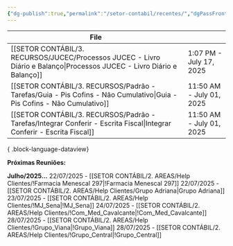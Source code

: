 ```yaml
---
{"dg-publish":true,"permalink":"/setor-contabil/recentes/","dgPassFrontmatter":true,"created":"2025-07-14T17:35:31.415-03:00","updated":"2025-07-18T14:34:51.633-03:00"}
---
```


| File                                                                                                                       |                          |
| -------------------------------------------------------------------------------------------------------------------------- | ------------------------ |
| [[SETOR CONTÁBIL/3. RECURSOS/JUCEC/Processos JUCEC - Livro Diário e Balanço\|Processos JUCEC - Livro Diário e Balanço]] | 1:07 PM - July 17, 2025  |
| [[SETOR CONTÁBIL/3. RECURSOS/Padrão - Tarefas/Guia - Pis Cofins - Não Cumulativo\|Guia - Pis Cofins - Não Cumulativo]]  | 11:50 AM - July 01, 2025 |
| [[SETOR CONTÁBIL/3. RECURSOS/Padrão - Tarefas/Integrar Conferir - Escrita Fiscal\|Integrar Conferir - Escrita Fiscal]]  | 11:50 AM - July 01, 2025 |

{ .block-language-dataview}

**Próximas Reuniões:**

**Julho/2025...**
22/07/2025 - [[SETOR CONTÁBIL/2. AREAS/Help Clientes/!Farmacia Menescal 297\|!Farmacia Menescal 297]]
22/07/2025 - [[SETOR CONTÁBIL/2. AREAS/Help Clientes/Grupo Adriana\|Grupo Adriana]]
23/07/2025 - [[SETOR CONTÁBIL/2. AREAS/Help Clientes/!MJ_Sena\|!MJ_Sena]]
24/07/2025 - [[SETOR CONTÁBIL/2. AREAS/Help Clientes/!Com_Med_Cavalcante\|!Com_Med_Cavalcante]]
28/07/2025 - [[SETOR CONTÁBIL/2. AREAS/Help Clientes/!Grupo_Viana\|!Grupo_Viana]]
28/07/2025 - [[SETOR CONTÁBIL/2. AREAS/Help Clientes/!Grupo_Central\|!Grupo_Central]]







